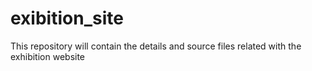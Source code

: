# exibition_site
This repository will contain the details and source files related with the exhibition website
